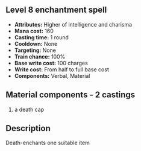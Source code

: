 ## Level 8 enchantment spell
- **Attributes:** Higher of intelligence and charisma
- **Mana cost:** 160
- **Casting time:** 1 round
- **Cooldown:** None
- **Targeting:** None
- **Train chance:** 100%
- **Base write cost:** 100 charges
- **Write cost:** From half to full base cost
- **Components:** Verbal, Material
## Material components - 2 castings
1. a death cap
## Description
Death-enchants one suitable item
